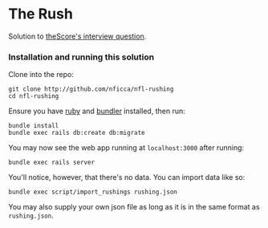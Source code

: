 # The Rush
Solution to [theScore's interview question](https://github.com/tsicareers/nfl-rushing).

### Installation and running this solution
Clone into the repo:
```
git clone http://github.com/nficca/nfl-rushing
cd nfl-rushing
```
Ensure you have [ruby](https://www.ruby-lang.org/en/downloads/) and [bundler](http://bundler.io/) installed, then run:
```
bundle install
bundle exec rails db:create db:migrate
```
You may now see the web app running at `localhost:3000` after running:
```
bundle exec rails server
```
You'll notice, however, that there's no data. You can import data like so:
```
bundle exec script/import_rushings rushing.json
```
You may also supply your own json file as long as it is in the same format as `rushing.json`.
